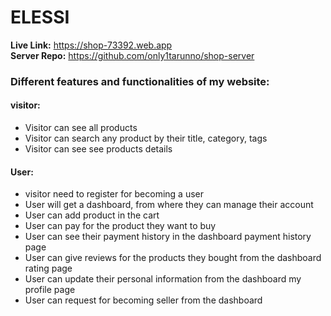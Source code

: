 # ELESSI

<strong>Live Link:</strong> https://shop-73392.web.app <br>
<strong>Server Repo:</strong> https://github.com/only1tarunno/shop-server

<h3>Different features and functionalities of my website:</h3>

<h4>visitor:</h4>
<ul>
    <li>Visitor can see all products</li>
    <li>Visitor can search any product by their title, category, tags</li>
    <li>Visitor can see see products details</li>
</ul>

<h4>User:</h4>
<ul>
    <li>visitor need to register for becoming a user</li>
    <li>User will get a dashboard, from where they can manage their account</li>
    <li>User can add product in the cart</li>
    <li>User can pay for the product they want to buy</li>
    <li>User can see their payment history in the dashboard payment history page</li>
    <li>User can give reviews for the products they bought from the dashboard rating page</li>
    <li>User can update their personal information from the dashboard my profile page</li>
    <li>User can request for becoming seller from the dashboard</li>
</ul>
